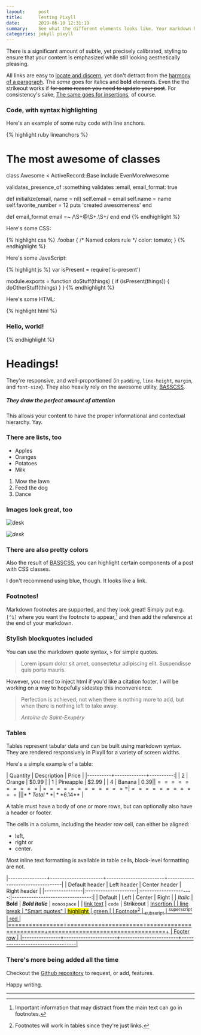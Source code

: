 ```yaml
---
layout:     post
title:      Testing Pixyll 
date:       2019-06-10 12:31:19
summary:    See what the different elements looks like. Your markdown has never looked better. I promise.
categories: jekyll pixyll
---
```


There is a significant amount of subtle, yet precisely calibrated, styling to ensure
that your content is emphasized while still looking aesthetically pleasing.

All links are easy to [locate and discern](#), yet don't detract from the [harmony
of a paragraph](#). The _same_ goes for italics and __bold__ elements. Even the the strikeout
works if <del>for some reason you need to update your post</del>. For consistency's sake,
<ins>The same goes for insertions</ins>, of course.

### Code, with syntax highlighting

Here's an example of some ruby code with line anchors.

{% highlight ruby lineanchors %}
# The most awesome of classes
class Awesome < ActiveRecord::Base
  include EvenMoreAwesome

  validates_presence_of :something
  validates :email, email_format: true

  def initialize(email, name = nil)
    self.email = email
    self.name = name
    self.favorite_number = 12
    puts 'created awesomeness'
  end

  def email_format
    email =~ /\S+@\S+\.\S+/
  end
end
{% endhighlight %}

Here's some CSS:

{% highlight css %}
.foobar {
  /* Named colors rule */
  color: tomato;
}
{% endhighlight %}

Here's some JavaScript:

{% highlight js %}
var isPresent = require('is-present')

module.exports = function doStuff(things) {
  if (isPresent(things)) {
    doOtherStuff(things)
  }
}
{% endhighlight %}

Here's some HTML:

{% highlight html %}
<div class="m0 p0 bg-blue white">
  <h3 class="h1">Hello, world!</h3>
</div>
{% endhighlight %}

# Headings!

They're responsive, and well-proportioned (in `padding`, `line-height`, `margin`, and `font-size`).
They also heavily rely on the awesome utility, [BASSCSS](http://www.basscss.com/).

##### They draw the perfect amount of attention

This allows your content to have the proper informational and contextual hierarchy. Yay.

### There are lists, too

  * Apples
  * Oranges
  * Potatoes
  * Milk

  1. Mow the lawn
  2. Feed the dog
  3. Dance

### Images look great, too

![desk](https://cloud.githubusercontent.com/assets/1424573/3378137/abac6d7c-fbe6-11e3-8e09-55745b6a8176.png)

_![desk](https://cloud.githubusercontent.com/assets/1424573/3378137/abac6d7c-fbe6-11e3-8e09-55745b6a8176.png)_


### There are also pretty colors

Also the result of [BASSCSS](http://www.basscss.com/), you can <span class="bg-dark-gray white">highlight</span> certain components
of a <span class="red">post</span> <span class="mid-gray">with</span> <span class="green">CSS</span> <span class="orange">classes</span>.

I don't recommend using blue, though. It looks like a <span class="blue">link</span>.

### Footnotes!

Markdown footnotes are supported, and they look great! Simply put e.g. `[^1]` where you want the footnote to appear,[^1] and then add
the reference at the end of your markdown.

### Stylish blockquotes included

You can use the markdown quote syntax, `>` for simple quotes.

> Lorem ipsum dolor sit amet, consectetur adipiscing elit. Suspendisse quis porta mauris.

However, you need to inject html if you'd like a citation footer. I will be working on a way to
hopefully sidestep this inconvenience.

<blockquote>
  <p>
    Perfection is achieved, not when there is nothing more to add, but when there is nothing left to take away.
  </p>
  <footer><cite title="Antoine de Saint-Exupéry">Antoine de Saint-Exupéry</cite></footer>
</blockquote>


### Tables

Tables represent tabular data and can be built using markdown syntax.  They are rendered responsively in Pixyll for a variety of screen widths.

Here's a simple example of a table:

| Quantity | Description |     Price |
|----------+-------------+----------:|
|        2 |      Orange |     $0.99 |
|        1 |   Pineapple |     $2.99 |
|        4 |      Banana |     $0.39 |
|==========|=============|===========|
|          |   **Total** | **$6.14** |

A table must have a body of one or more rows, but can optionally also have a header or footer.

The cells in a column, including the header row cell, can either be aligned:

- left,
- right or
- center.

Most inline text formatting is available in table cells, block-level formatting are not.

|----------------+----------------------+------------------------+----------------------------------|
| Default header | Left header          |     Center header      |                     Right header |
|----------------|:---------------------|:----------------------:|---------------------------------:|
| Default        | Left                 |        Center          |                            Right |
| *Italic*       | **Bold**             |   ***Bold italic***    |                      `monospace` |
| [link text](#) | ```code```           |     ~~Strikeout~~      |              <ins>Insertion<ins> |
| line<br/>break | "Smart quotes"       | <mark>highlight</mark> | <span class="green">green</span> |
| Footnote[^2]   | <sub>subscript</sub> | <sup>superscript</sup> |     <span class="red">red</span> |
|================+======================+========================+==================================+
| Footer row                                                                                        |
|----------------+----------------------+------------------------+----------------------------------|

### There's more being added all the time

Checkout the [Github repository](https://github.com/johnotander/pixyll) to request,
or add, features.

Happy writing.

---

[^1]: Important information that may distract from the main text can go in footnotes.

[^2]: Footnotes will work in tables since they're just links.
